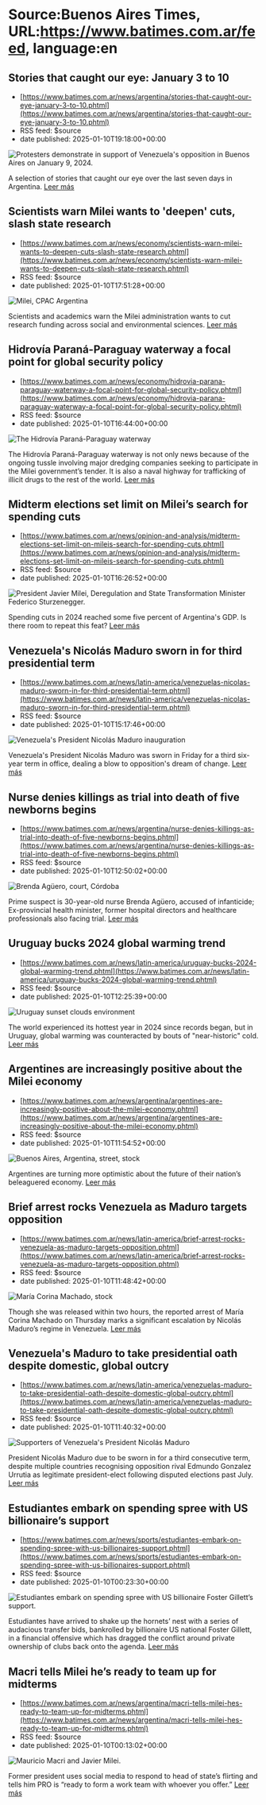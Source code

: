 # Source:Buenos Aires Times, URL:https://www.batimes.com.ar/feed, language:en

## Stories that caught our eye: January 3 to 10
 - [https://www.batimes.com.ar/news/argentina/stories-that-caught-our-eye-january-3-to-10.phtml](https://www.batimes.com.ar/news/argentina/stories-that-caught-our-eye-january-3-to-10.phtml)
 - RSS feed: $source
 - date published: 2025-01-10T19:18:00+00:00

<p><img src="https://fotos.perfil.com/2025/01/10/trim/540/304/protesters-demonstrate-in-support-of-venezuelas-opposition-in-buenos-aires-on-january-9-2024-1945727.jpg" alt="Protesters demonstrate in support of Venezuela's opposition in Buenos Aires on January 9, 2024." /></p>A selection of stories that caught our eye over the last seven days in Argentina. <a href="https://www.batimes.com.ar/news/argentina/stories-that-caught-our-eye-january-3-to-10.phtml">Leer más</a>

## Scientists warn Milei wants to 'deepen' cuts, slash state research
 - [https://www.batimes.com.ar/news/economy/scientists-warn-milei-wants-to-deepen-cuts-slash-state-research.phtml](https://www.batimes.com.ar/news/economy/scientists-warn-milei-wants-to-deepen-cuts-slash-state-research.phtml)
 - RSS feed: $source
 - date published: 2025-01-10T17:51:28+00:00

<p><img src="https://fotos.perfil.com/2024/12/05/trim/540/304/milei-cpac-argentina-1924732.jpg" alt="Milei, CPAC Argentina" /></p>Scientists and academics warn the Milei administration wants to cut research funding across social and environmental sciences.
 <a href="https://www.batimes.com.ar/news/economy/scientists-warn-milei-wants-to-deepen-cuts-slash-state-research.phtml">Leer más</a>

## Hidrovía Paraná-Paraguay waterway a focal point for global security policy
 - [https://www.batimes.com.ar/news/economy/hidrovia-parana-paraguay-waterway-a-focal-point-for-global-security-policy.phtml](https://www.batimes.com.ar/news/economy/hidrovia-parana-paraguay-waterway-a-focal-point-for-global-security-policy.phtml)
 - RSS feed: $source
 - date published: 2025-01-10T16:44:00+00:00

<p><img src="https://fotos.perfil.com/2025/01/08/trim/540/304/the-hidrovia-parana-paraguay-waterway-1944546.jpg" alt="The Hidrovía Paraná-Paraguay waterway" /></p>The Hidrovía Paraná-Paraguay waterway is not only news because of the ongoing tussle involving major dredging companies seeking to participate in the Milei government’s tender. It is also a naval highway for trafficking of illicit drugs to the rest of the world. <a href="https://www.batimes.com.ar/news/economy/hidrovia-parana-paraguay-waterway-a-focal-point-for-global-security-policy.phtml">Leer más</a>

## Midterm elections set limit on Milei’s search for spending cuts
 - [https://www.batimes.com.ar/news/opinion-and-analysis/midterm-elections-set-limit-on-mileis-search-for-spending-cuts.phtml](https://www.batimes.com.ar/news/opinion-and-analysis/midterm-elections-set-limit-on-mileis-search-for-spending-cuts.phtml)
 - RSS feed: $source
 - date published: 2025-01-10T16:26:52+00:00

<p><img src="https://fotos.perfil.com/2025/01/10/trim/540/304/president-javier-milei-deregulation-and-state-transformation-minister-federico-sturzenegger-1946129.jpg" alt="President Javier Milei, Deregulation and State Transformation Minister Federico Sturzenegger." /></p>Spending cuts in 2024 reached some five percent of Argentina's GDP. Is there room to repeat this feat? <a href="https://www.batimes.com.ar/news/opinion-and-analysis/midterm-elections-set-limit-on-mileis-search-for-spending-cuts.phtml">Leer más</a>

## Venezuela's Nicolás Maduro sworn in for third presidential term
 - [https://www.batimes.com.ar/news/latin-america/venezuelas-nicolas-maduro-sworn-in-for-third-presidential-term.phtml](https://www.batimes.com.ar/news/latin-america/venezuelas-nicolas-maduro-sworn-in-for-third-presidential-term.phtml)
 - RSS feed: $source
 - date published: 2025-01-10T15:17:46+00:00

<p><img src="https://fotos.perfil.com/2025/01/10/trim/540/304/venezuelas-president-nicolas-maduro-inauguration-1946066.jpg" alt="Venezuela's President Nicolás Maduro inauguration" /></p>Venezuela's President Nicolás Maduro was sworn in Friday for a third six-year term in office, dealing a blow to opposition's dream of change. <a href="https://www.batimes.com.ar/news/latin-america/venezuelas-nicolas-maduro-sworn-in-for-third-presidential-term.phtml">Leer más</a>

## Nurse denies killings as trial into death of five newborns begins
 - [https://www.batimes.com.ar/news/argentina/nurse-denies-killings-as-trial-into-death-of-five-newborns-begins.phtml](https://www.batimes.com.ar/news/argentina/nurse-denies-killings-as-trial-into-death-of-five-newborns-begins.phtml)
 - RSS feed: $source
 - date published: 2025-01-10T12:50:02+00:00

<p><img src="https://fotos.perfil.com/2025/01/10/trim/540/304/brenda-aguero-court-cordoba-1945912.jpg" alt="Brenda Agüero, court, Córdoba " /></p>Prime suspect is 30-year-old nurse Brenda Agüero, accused of infanticide; Ex-provincial health minister, former hospital directors and healthcare professionals also facing trial.
 <a href="https://www.batimes.com.ar/news/argentina/nurse-denies-killings-as-trial-into-death-of-five-newborns-begins.phtml">Leer más</a>

## Uruguay bucks 2024 global warming trend
 - [https://www.batimes.com.ar/news/latin-america/uruguay-bucks-2024-global-warming-trend.phtml](https://www.batimes.com.ar/news/latin-america/uruguay-bucks-2024-global-warming-trend.phtml)
 - RSS feed: $source
 - date published: 2025-01-10T12:25:39+00:00

<p><img src="https://fotos.perfil.com/2025/01/10/trim/540/304/uruguay-sunset-clouds-environment-1945905.jpg" alt="Uruguay sunset clouds environment" /></p>The world experienced its hottest year in 2024 since records began, but in Uruguay, global warming was counteracted by bouts of "near-historic" cold. <a href="https://www.batimes.com.ar/news/latin-america/uruguay-bucks-2024-global-warming-trend.phtml">Leer más</a>

## Argentines are increasingly positive about the Milei economy
 - [https://www.batimes.com.ar/news/argentina/argentines-are-increasingly-positive-about-the-milei-economy.phtml](https://www.batimes.com.ar/news/argentina/argentines-are-increasingly-positive-about-the-milei-economy.phtml)
 - RSS feed: $source
 - date published: 2025-01-10T11:54:52+00:00

<p><img src="https://fotos.perfil.com/2025/01/10/trim/540/304/buenos-aires-argentina-street-stock-1945881.jpg" alt="Buenos Aires, Argentina, street, stock" /></p>Argentines are turning more optimistic about the future of their nation’s beleaguered economy. <a href="https://www.batimes.com.ar/news/argentina/argentines-are-increasingly-positive-about-the-milei-economy.phtml">Leer más</a>

## Brief arrest rocks Venezuela as Maduro targets opposition
 - [https://www.batimes.com.ar/news/latin-america/brief-arrest-rocks-venezuela-as-maduro-targets-opposition.phtml](https://www.batimes.com.ar/news/latin-america/brief-arrest-rocks-venezuela-as-maduro-targets-opposition.phtml)
 - RSS feed: $source
 - date published: 2025-01-10T11:48:42+00:00

<p><img src="https://fotos.perfil.com/2025/01/10/trim/540/304/maria-corina-machado-stock-1945878.jpg" alt="María Corina Machado, stock" /></p>Though she was released within two hours, the reported arrest of María Corina Machado on Thursday marks a significant escalation by Nicolás Maduro’s regime in Venezuela. <a href="https://www.batimes.com.ar/news/latin-america/brief-arrest-rocks-venezuela-as-maduro-targets-opposition.phtml">Leer más</a>

## Venezuela's Maduro to take presidential oath despite domestic, global outcry
 - [https://www.batimes.com.ar/news/latin-america/venezuelas-maduro-to-take-presidential-oath-despite-domestic-global-outcry.phtml](https://www.batimes.com.ar/news/latin-america/venezuelas-maduro-to-take-presidential-oath-despite-domestic-global-outcry.phtml)
 - RSS feed: $source
 - date published: 2025-01-10T11:40:32+00:00

<p><img src="https://fotos.perfil.com/2025/01/10/trim/540/304/supporters-of-venezuelas-president-nicolas-maduro-1945874.jpg" alt="Supporters of Venezuela's President Nicolás Maduro" /></p>President Nicolás Maduro due to be sworn in for a third consecutive term, despite multiple countries recognising opposition rival Edmundo Gonzalez Urrutia as legitimate president-elect following disputed elections past July.  <a href="https://www.batimes.com.ar/news/latin-america/venezuelas-maduro-to-take-presidential-oath-despite-domestic-global-outcry.phtml">Leer más</a>

## Estudiantes embark on spending spree with US billionaire’s support
 - [https://www.batimes.com.ar/news/sports/estudiantes-embark-on-spending-spree-with-us-billionaires-support.phtml](https://www.batimes.com.ar/news/sports/estudiantes-embark-on-spending-spree-with-us-billionaires-support.phtml)
 - RSS feed: $source
 - date published: 2025-01-10T00:23:30+00:00

<p><img src="https://fotos.perfil.com/2025/01/10/trim/540/304/estudiantes-embark-on-spending-spree-with-us-billionaire-foster-gilletts-support-1945728.jpg" alt="Estudiantes embark on spending spree with US billionaire Foster Gillett’s support." /></p>Estudiantes have arrived to shake up the hornets’ nest with a series of audacious transfer bids, bankrolled by billionaire US national Foster Gillett, in a financial offensive which has dragged the conflict around private ownership of clubs back onto the agenda.
 <a href="https://www.batimes.com.ar/news/sports/estudiantes-embark-on-spending-spree-with-us-billionaires-support.phtml">Leer más</a>

## Macri tells Milei he’s ready to team up for midterms
 - [https://www.batimes.com.ar/news/argentina/macri-tells-milei-hes-ready-to-team-up-for-midterms.phtml](https://www.batimes.com.ar/news/argentina/macri-tells-milei-hes-ready-to-team-up-for-midterms.phtml)
 - RSS feed: $source
 - date published: 2025-01-10T00:13:02+00:00

<p><img src="https://fotos.perfil.com/2025/01/10/trim/540/304/mauricio-macri-and-javier-milei-1945723.jpg" alt="Mauricio Macri and Javier Milei." /></p>Former president uses social media to respond to head of state’s flirting and tells him PRO is “ready to form a work team with whoever you offer.”
 <a href="https://www.batimes.com.ar/news/argentina/macri-tells-milei-hes-ready-to-team-up-for-midterms.phtml">Leer más</a>

